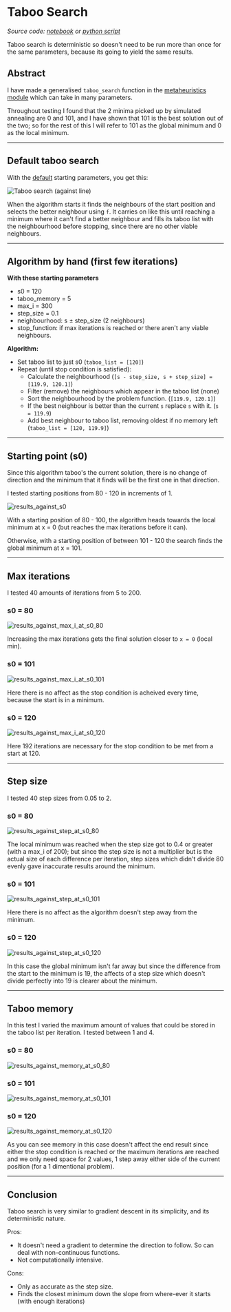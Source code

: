 # Taboo Search

_Source code: [notebook](./tabooSearch.ipynb) or [python script](./tabooSearch.py)_

Taboo search is deterministic so doesn't need to be run more than once for the same parameters, because its going to yield the same results.

## Abstract

I have made a generalised `taboo_search` function in the [metaheuristics module](../../modules/metaheuristics.py) which can take in many parameters.

Throughout testing I found that the 2 minima picked up by simulated annealing are 0 and 101, and I have shown that 101 is the best solution out of the two; so for the rest of this I will refer to 101 as the global minimum and 0 as the local minimum.

<hr />

## Default taboo search

With the [default](./tabooSearch.py#L81) starting parameters, you get this:

![Taboo search (against line)](./taboo_search_on_f_wth_start_vars.png?raw=true "Taboo search")

When the algorithm starts it finds the neighbours of the start position and selects the better neighbour using `f`. It carries on like this until reaching a minimum where it can't find a better neighbour and fills its taboo list with the neighbourhood before stopping, since there are no other viable neighbours.

<hr />

## Algorithm by hand (first few iterations)

**With these starting parameters**

- s0 = 120
- taboo_memory = 5
- max_i = 300
- step_size = 0.1
- neighbourhood: s ± step_size (2 neighbours)
- stop_function: if max iterations is reached or there aren't any viable neighbours.

**Algorithm:**

- Set taboo list to just s0 (`taboo_list = [120]`)
- Repeat (until stop condition is satisfied):
  - Calculate the neighbourhood (`[s - step_size, s + step_size] = [119.9, 120.1]`)
  - Filter (remove) the neighbours which appear in the taboo list (none)
  - Sort the neighbourhood by the problem function. (`[119.9, 120.1]`)
  - If the best neighbour is better than the current `s` replace `s` with it. (`s = 119.9`)
  - Add best neighbour to taboo list, removing oldest if no memory left (`taboo_list = [120, 119.9]`)

<hr />

## Starting point (s0)

Since this algorithm taboo's the current solution, there is no change of direction and the minimum that it finds will be the first one in that direction.

I tested starting positions from 80 - 120 in increments of 1.

![results_against_s0](./results_wth_starting_point.png?raw=true "Results against start point")

With a starting position of 80 - 100, the algorithm heads towards the local minimum at x = 0 (but reaches the max iterations before it can).

Otherwise, with a starting position of between 101 - 120 the search finds the global minimum at x = 101.

<hr />

## Max iterations

I tested 40 amounts of iterations from 5 to 200.

### s0 = 80

![results_against_max_i_at_s0_80](./results_wth_max_i_at_s0_80.png?raw=true "Results against max iterations (s0 = 80)")

Increasing the max iterations gets the final solution closer to `x = 0` (local min).

### s0 = 101

![results_against_max_i_at_s0_101](./results_wth_max_i_at_s0_101.png?raw=true "Results against max iterations (s0 = 101)")

Here there is no affect as the stop condition is acheived every time, because the start is in a minimum.

### s0 = 120

![results_against_max_i_at_s0_120](./results_wth_max_i_at_s0_120.png?raw=true "Results against max iterations (s0 = 120)")

Here 192 iterations are necessary for the stop condition to be met from a start at 120.

<hr />

## Step size

I tested 40 step sizes from 0.05 to 2.

### s0 = 80

![results_against_step_at_s0_80](./results_wth_step_at_s0_80.png?raw=true "Results against step size (s0 = 80)")

The local minimum was reached when the step size got to 0.4 or greater (with a max_i of 200); but since the step size is not a multiplier but is the actual size of each difference per iteration, step sizes which didn't divide 80 evenly gave inaccurate results around the minimum.

### s0 = 101

![results_against_step_at_s0_101](./results_wth_step_at_s0_101.png?raw=true "Results against step size (s0 = 101)")

Here there is no affect as the algorithm doesn't step away from the minimum.

### s0 = 120

![results_against_step_at_s0_120](./results_wth_step_at_s0_120.png?raw=true "Results against step size (s0 = 120)")

In this case the global minimum isn't far away but since the difference from the start to the minimum is 19, the affects of a step size which doesn't divide perfectly into 19 is clearer about the minimum.

<hr />

## Taboo memory

In this test I varied the maximum amount of values that could be stored in the taboo list per iteration. I tested between 1 and 4.

### s0 = 80

![results_against_memory_at_s0_80](./results_wth_memory_at_s0_80.png?raw=true "Results against memory size (s0 = 80)")

### s0 = 101

![results_against_memory_at_s0_101](./results_wth_memory_at_s0_101.png?raw=true "Results against memory size (s0 = 101)")

### s0 = 120

![results_against_memory_at_s0_120](./results_wth_memory_at_s0_120.png?raw=true "Results against memory size (s0 = 120)")

As you can see memory in this case doesn't affect the end result since either the stop condition is reached or the maximum iterations are reached and we only need space for 2 values, 1 step away either side of the current position (for a 1 dimentional problem).

<hr />

## Conclusion

Taboo search is very similar to gradient descent in its simplicity, and its deterministic nature.

Pros:

- It doesn't need a gradient to determine the direction to follow. So can deal with non-continuous functions.
- Not computationally intensive.

Cons:

- Only as accurate as the step size.
- Finds the closest minimum down the slope from where-ever it starts (with enough iterations)
